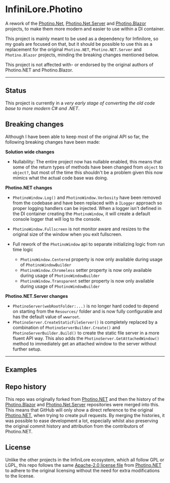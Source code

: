 # InfiniLore.Photino

A rework of the [Photino.Net](https://github.com/tryphotino/photino.NET), [Photino.Net.Server](https://github.com/tryphotino/photino.NET.Server) and [Photino.Blazor](https://github.com/tryphotino/photino.Blazor) projects, to make them more modern and easier to use within a DI container.

This project is mainly meant to be used as a dependency for Infinilore, so my goals are focused on that, but it should be possible to use this as a replacement for the original `Photino.NET`, `Photino.NET.Server` and `Photino.Blazor` projects, minding the breaking changes mentioned below.


This project is not affected with- or endorsed by the original authors of Photino.NET and Photino.Blazor.

---

## Status

This project is currently in a *very early stage of converting the old code base to more modern C# and .NET*.

## Breaking changes

Although I have been able to keep most of the original API so far, the following breaking changes have been made:

**Solution wide changes**
- Nullability: The entire project now has nullable enabled, this means that some of the return types of methods have been changed from `object` to `object?`, but most of the time this shouldn't be a problem given this now mimics what the actual code base was doing.

**Photino.NET changes**
- `PhotinoWindow.Log()` and `PhotinoWindow.Verbosity` have been removed from the codebase and have been replaced with a `ILogger` approach so proper logging handlers can be injected.
When a logger isn't defined in the DI container creating the `PhotinoWindow`, it will create a default console logger that will log to the console.
- `PhotinoWindow.Fullscreen` is not monitor aware and resizes to the original size of the window when you exit fullscreen.

- Full rework of the `PhotinoWindow` api to separate initializing logic from run time logic
  - `PhotinoWindow.Centered` property is now only available during usage of `PhotinoWindowBuilder`
  - `PhotinoWindow.Chromeless` setter property is now only available during usage of `PhotinoWindowBuilder`
  - `PhotinoWindow.Transparent` setter property is now only available during usage of `PhotinoWindowBuilder`

**Photino.NET.Server changes**
- `PhotinoServer(webRootFolder:...)` is no longer hard coded to depend on starting from the `Resources/` folder and is now fully configurable and has the default value of `wwwroot`. 
- `PhotinoServer.CreateStaticFileServer()` is completely replaced by a combination of `PhotinoServerBuilder.Create()` and `PhotinoServerBuilder.Build()` to create the static file server in a more fluent API way.
This also adds the `PhotinoServer.GetAttachedWindow()` method to immediately get an attached window to the server without further setup.

---

## Examples

## Repo history

This repo was originally forked from [Photino.NET](https://github.com/tryphotino/photino.NET) and then the history of
the [Photino.Blazor](https://github.com/tryphotino/photino.Blazor) and [Photino.Net.Server](https://github.com/tryphotino/photino.NET.Server) repositories were merged into this.
This means that GitHub will only show a direct reference to the original [Photino.NET](https://github.com/tryphotino/photino.NET), when trying to create pull requests.
By merging the histories, it was possible to ease development a lot, especially whilst also preserving the original commit history and attribution from the contributors of Photino.NET.

## License

Unlike the other projects in the InfiniLore ecosystem, which all follow GPL or LGPL, this repo follows the same [Apache-2.0 license file](LICENSE) from [Photino.NET](https://github.com/tryphotino/photino.NET) to adhere to the original licensing without the need for extra modifications to the license.